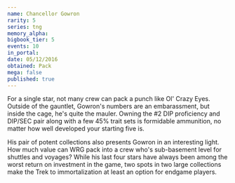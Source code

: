 ```yaml
---
name: Chancellor Gowron
rarity: 5
series: tng
memory_alpha:
bigbook_tier: 5
events: 10
in_portal:
date: 05/12/2016
obtained: Pack
mega: false
published: true
---
```


For a single star, not many crew can pack a punch like Ol' Crazy Eyes. Outside of the gauntlet, Gowron's numbers are an embarassment, but inside the cage, he's quite the mauler. Owning the #2 DIP proficiency and DIP/SEC pair along with a few 45% trait sets is formidable ammunition, no matter how well developed your starting five is.

His pair of potent collections also presents Gowron in an interesting light. How much value can WRG pack into a crew who's sub-basement level for shuttles and voyages? While his last four stars have always been among the worst return on investment in the game, two spots in two large collections make the Trek to immortalization at least an option for endgame players.
